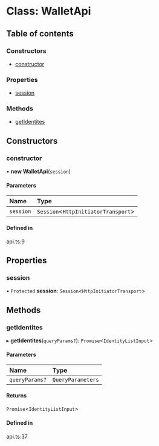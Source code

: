 # Class: WalletApi

## Table of contents

### Constructors

- [constructor](WalletApi.md#constructor)

### Properties

- [session](WalletApi.md#session)

### Methods

- [getIdentites](WalletApi.md#getidentites)

## Constructors

### constructor

• **new WalletApi**(`session`)

#### Parameters

| Name | Type |
| :------ | :------ |
| `session` | `Session`<`HttpInitiatorTransport`\> |

#### Defined in

api.ts:9

## Properties

### session

• `Protected` **session**: `Session`<`HttpInitiatorTransport`\>

## Methods

### getIdentites

▸ **getIdentites**(`queryParams?`): `Promise`<`IdentityListInput`\>

#### Parameters

| Name | Type |
| :------ | :------ |
| `queryParams?` | `QueryParameters` |

#### Returns

`Promise`<`IdentityListInput`\>

#### Defined in

api.ts:37
